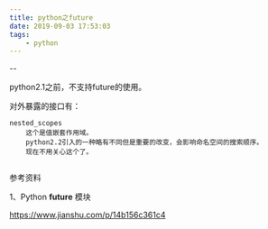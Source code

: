 ```yaml
---
title: python之future
date: 2019-09-03 17:53:03
tags:
	- python
---
```


--

python2.1之前，不支持future的使用。

对外暴露的接口有：

```
nested_scopes
	这个是值嵌套作用域。
	python2.2引入的一种略有不同但是重要的改变，会影响命名空间的搜索顺序。
	现在不用关心这个了。
	
```



参考资料

1、Python __future__ 模块

https://www.jianshu.com/p/14b156c361c4

